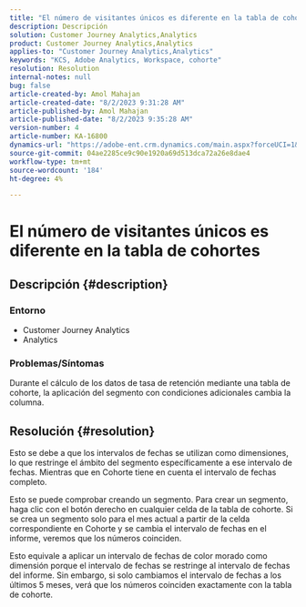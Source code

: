 ```yaml
---
title: "El número de visitantes únicos es diferente en la tabla de cohortes"
description: Descripción
solution: Customer Journey Analytics,Analytics
product: Customer Journey Analytics,Analytics
applies-to: "Customer Journey Analytics,Analytics"
keywords: "KCS, Adobe Analytics, Workspace, cohorte"
resolution: Resolution
internal-notes: null
bug: false
article-created-by: Amol Mahajan
article-created-date: "8/2/2023 9:31:28 AM"
article-published-by: Amol Mahajan
article-published-date: "8/2/2023 9:35:28 AM"
version-number: 4
article-number: KA-16800
dynamics-url: "https://adobe-ent.crm.dynamics.com/main.aspx?forceUCI=1&pagetype=entityrecord&etn=knowledgearticle&id=0ff79d59-1731-ee11-bdf3-6045bd006b3d"
source-git-commit: 04ae2285ce9c90e1920a69d513dca72a26e8dae4
workflow-type: tm+mt
source-wordcount: '184'
ht-degree: 4%

---
```


# El número de visitantes únicos es diferente en la tabla de cohortes

## Descripción {#description}


### <b>Entorno</b>

- Customer Journey Analytics
- Analytics




### <b>Problemas/Síntomas</b>

Durante el cálculo de los datos de tasa de retención mediante una tabla de cohorte, la aplicación del segmento con condiciones adicionales cambia la columna.


## Resolución {#resolution}


Esto se debe a que los intervalos de fechas se utilizan como dimensiones, lo que restringe el ámbito del segmento específicamente a ese intervalo de fechas. Mientras que en Cohorte tiene en cuenta el intervalo de fechas completo.

Esto se puede comprobar creando un segmento. Para crear un segmento, haga clic con el botón derecho en cualquier celda de la tabla de cohorte. Si se crea un segmento solo para el mes actual a partir de la celda correspondiente en Cohorte y se cambia el intervalo de fechas en el informe, veremos que los números coinciden.

Esto equivale a aplicar un intervalo de fechas de color morado como dimensión porque el intervalo de fechas se restringe al intervalo de fechas del informe. Sin embargo, si solo cambiamos el intervalo de fechas a los últimos 5 meses, verá que los números coinciden exactamente con la tabla de cohorte.






